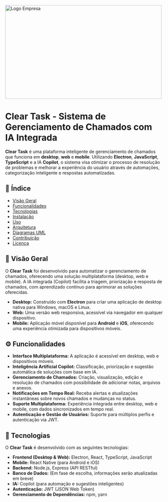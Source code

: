<img width="500" height="300" alt="Logo Empresa" src="https://github.com/user-attachments/assets/d149f69b-cad5-46eb-8bb7-35b0443278bb" />

# Clear Task - Sistema de Gerenciamento de Chamados com IA Integrada

**Clear Task** é uma plataforma inteligente de gerenciamento de chamados que funciona em **desktop**, **web** e **mobile**. Utilizando **Electron**, **JavaScript**, **TypeScript** e a IA **Copilot**, o sistema visa otimizar o processo de resolução de problemas e melhorar a experiência do usuário através de automações, categorização inteligente e respostas automatizadas.

## 📝 Índice

- [Visão Geral](#visão-geral)
- [Funcionalidades](#funcionalidades)
- [Tecnologias](#tecnologias)
- [Instalação](#instalação)
- [Uso](#uso)
- [Arquitetura](#arquitetura)
- [Diagramas UML](#diagramas-uml)
- [Contribuição](#contribuição)
- [Licença](#licença)

## 🚀 Visão Geral

O **Clear Task** foi desenvolvido para automatizar o gerenciamento de chamados, oferecendo uma solução multiplataforma (desktop, web e mobile). A IA integrada (Copilot) facilita a triagem, priorização e resposta de chamados, com aprendizado contínuo para aprimorar as soluções oferecidas.

- **Desktop:** Construído com **Electron** para criar uma aplicação de desktop nativa para Windows, macOS e Linux.
- **Web:** Uma versão web responsiva, acessível via navegador em qualquer dispositivo.
- **Mobile:** Aplicação móvel disponível para **Android** e **iOS**, oferecendo uma experiência otimizada para dispositivos móveis.

## ⚙️ Funcionalidades

- **Interface Multiplataforma:** A aplicação é acessível em desktop, web e dispositivos móveis.
- **Inteligência Artificial Copilot:** Classificação, priorização e sugestão automática de soluções com base em IA.
- **Gerenciamento de Chamados:** Criação, visualização, edição e resolução de chamados com possibilidade de adicionar notas, arquivos e anexos.
- **Notificações em Tempo Real:** Receba alertas e atualizações instantâneas sobre novos chamados e mudanças no status.
- **Suporte Multiplataforma:** Experiência integrada entre desktop, web e mobile, com dados sincronizados em tempo real.
- **Autenticação e Gestão de Usuários:** Suporte para múltiplos perfis e autenticação via JWT.

## 🔧 Tecnologias

O **Clear Task** é desenvolvido com as seguintes tecnologias:

- **Frontend (Desktop & Web):** Electron, React, TypeScript, JavaScript
- **Mobile:** React Native (para Android e iOS)
- **Backend:** Node.js, Express (API RESTful)
- **Banco de Dados:** (Em fase de escolha, informações serão atualizadas em breve)
- **IA:** Copilot (para automação e sugestões inteligentes)
- **Autenticação:** JWT (JSON Web Token)
- **Gerenciamento de Dependências:** npm, yarn
